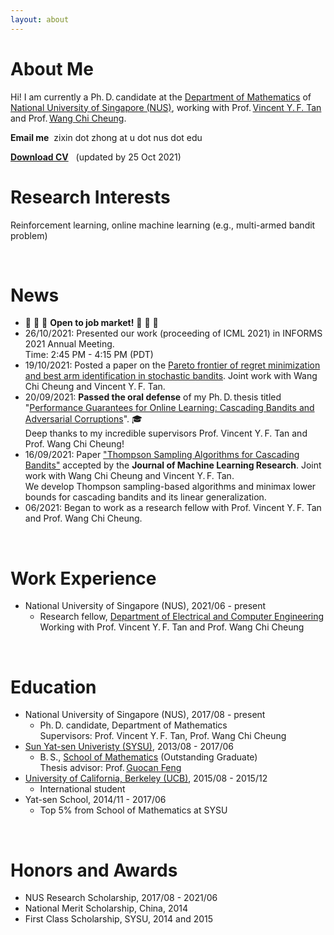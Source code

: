 ```yaml
---
layout: about
---
```


# About Me
Hi! I am currently a Ph.&thinsp;D.&thinsp;candidate at the 
<a href="https://www.math.nus.edu.sg/">Department of Mathematics</a> 
of
<a href="https://www.nus.edu.sg/">National University of Singapore (NUS)</a>, 
working with 
Prof.&thinsp;<a href="https://www.ece.nus.edu.sg/stfpage/vtan/">Vincent Y.&thinsp;F. Tan</a> and 
Prof.&thinsp;<a href="https://www.eng.nus.edu.sg/isem/staff/cheung-wang-chi/">Wang Chi Cheung</a>.

<!--**Hometown**: Zhanjiang City, Guangdong Province, China -->

<!-- :envelope:  -->
<!-- **Email**: zixin.zhong@u.nus.edu  -->

<!-- 📝  -->
<!-- **CV**:   <a href="cv/cv_zixin_zhong_1025_2021_eng.pdf">pdf</a> (updated by 25 Oct 2021)   -->


<!-- <button class="btn"><i class="fa fa-home"></i>HOME</button> -->
<span class="block-highlight"><b>Email me</b></span> &nbsp;zixin dot zhong at u dot nus dot edu
<!-- <button class="btn">**Email me**</button> &nbsp;&nbsp;&nbsp; via "zixin dot zhong at u dot nus dot edu" -->
<!-- <br>  -->

<span id="blocktype">
     <a href="cv/cv_zixin_zhong_1025_2021_eng.pdf"><b>Download CV</b></a>  &nbsp;
</span>
(updated by 25 Oct 2021)
<!-- <btn1 href="cv/cv_zixin_zhong_1025_2021_eng.pdf">**Download CV**</btn1> (updated by 25 Oct 2021) -->




<!---There is no specific format here. You can fill out the form you want.  
For example, you might want to write a brief introduction about your self, experience, interests, publications, and other information.  
I wrote "about me", "career", and "interests" on this page as an example.  
--->

<br/>

# Research Interests
Reinforcement learning, online machine learning (e.g., multi-armed bandit problem)

<br/>


# News
<!-- emoji table: https://gist.github.com/rxaviers/7360908 -->
<ul>
<li> &#128640; &#128640; &#128640; <strong>Open to job market!</strong> &#128640; &#128640; &#128640; </li>
 
 <li> 26/10/2021: Presented our work (proceeding of ICML 2021) in INFORMS 2021 Annual Meeting. 
  <br> Time: 2:45 PM - 4:15 PM (PDT)  </li>  
 
<li> 19/10/2021: Posted a paper on the <a href="https://arxiv.org/abs/2110.08627">Pareto frontier of regret minimization and best arm identification in stochastic bandits</a>. Joint work with Wang Chi Cheung and Vincent Y.&thinsp;F. Tan.
 </li>
 
 
<li> 20/09/2021: <b>Passed the oral defense</b> of my Ph.&thinsp;D.&thinsp;thesis titled "<a href="https://scholarbank.nus.edu.sg/handle/10635/204935">Performance Guarantees for Online Learning: Cascading Bandits and Adversarial Corruptions</a>". 🎓
 <br> Deep thanks to my incredible supervisors Prof. Vincent Y.&thinsp;F. Tan and Prof. Wang Chi Cheung! 
 </li>
 
<li> 16/09/2021: Paper <a href="https://jmlr.org/papers/v22/20-447.html">"Thompson Sampling Algorithms for Cascading Bandits"</a> accepted by the <b>Journal of Machine Learning Research</b>. Joint work with Wang Chi Cheung and Vincent Y.&thinsp;F. Tan. 
<br> We develop Thompson sampling-based algorithms and minimax lower bounds for cascading bandits and its linear generalization. 
 </li> 
 
<li> 06/2021: Began to work as a research fellow with Prof. Vincent Y.&thinsp;F. Tan and Prof. Wang Chi Cheung.
 </li>
 
</ul> 
<!--  <a href="https://github.com/zixinzh/2021-JMLR.git">[code]</a> -->

<br/>




# Work Experience
<ul>
<li> National University of Singapore (NUS), 2021/06 - present
   <ul>
    <li> Research fellow, <a href="https://www.eng.nus.edu.sg/ece/">Department of Electrical and Computer Engineering</a> 
      <br> Working with Prof. Vincent Y.&thinsp;F. Tan and Prof. Wang Chi Cheung  
    </li>
   </ul>
 </li>
  
</ul> 

 

<br/>

# Education

<ul>
<li> National University of Singapore (NUS), 2017/08 - present
   <ul>
    <li> Ph.&thinsp;D. candidate, Department of Mathematics
      <br> Supervisors: Prof. Vincent Y.&thinsp;F. Tan, Prof. Wang Chi Cheung 
    </li>
   </ul>
 </li>
  
<li> <a href="http://www.sysu.edu.cn/en/index.htm">Sun Yat-sen Univeristy (SYSU)</a>, 2013/08 - 2017/06
   <ul>
    <li> B.&thinsp;S., <a href="http://math.sysu.edu.cn/">School of Mathematics</a> (Outstanding Graduate)
      <br> Thesis advisor: Prof.&thinsp;<a href="http://math.sysu.edu.cn/teacher/427">Guocan Feng</a>
    </li>
   </ul>
 </li>
 
<li> <a href="https://www.berkeley.edu/">University of California, Berkeley (UCB)</a>, 2015/08 - 2015/12
   <ul>
    <li> International student
    </li>
   </ul>
 </li>
 
 
<li> Yat-sen School, 2014/11 - 2017/06
   <ul>
    <li> Top 5% from School of Mathematics at SYSU
    </li>
   </ul>
 </li>
 
</ul> 



<!-- * National University of Singapore (NUS), 2017/08 - present
  * Ph.&thinsp;D. candidate, Department of Mathematics
    * Supervisors: Prof. Vincent Y.&thinsp;F. Tan, Prof. Wang Chi Cheung 
    
* <a href="http://www.sysu.edu.cn/en/index.htm">Sun Yat-sen Univeristy (SYSU)</a>, 2013/08 - 2017/06
  * B.&thinsp;S., <a href="http://math.sysu.edu.cn/">School of Mathematics</a> (Outstanding Graduate)
    * Thesis advisor: Prof.&thinsp;<a href="http://math.sysu.edu.cn/teacher/427">Guocan Feng</a>
    
* <a href="https://www.berkeley.edu/">University of California, Berkeley (UCB)</a>, 2015/08 - 2015/12
  * International student
  
* Yat-sen School, 2014/11 - 2017/06
  * Top 5% from School of Mathematics at SYSU -->

<br/>

# Honors and Awards

* NUS Research Scholarship, 2017/08 - 2021/06
* National Merit Scholarship, China, 2014
* First Class Scholarship, SYSU, 2014 and 2015

<!--
| <! -- -- > |  <! -- -- > | 
| :--                  |:--                       |
| 2017/08 - present	| NUS Research Scholarship |
|2014	                 | National Merit Scholarship, China |
| 2014, 2015	          | First Class Scholarship, SYSU |
-->

<br/>

  
<!---# Career
* Second Company (2012/01 ~ )
  * Web Application Firewall
    * Developed TCP network acceleration module.
    * Developde Application User Interface.
* First Company (2011/01 ~ 2011/12)
  * VPN Development Company
  * Team Leader of VPN Development Div.
<br/>
--->

<!---
# Interests
I am interested in swimming.
I am interested in technology trends.  
I'm not afraid to learn languages, but I enjoy using Python.  
I like to automate and reduce annoying things.  
--->

<!-- <hr> -->

<!-- <p>This page has been accessed at least
<a href="http://stuff.mit.edu/doc/counter-howto.html"><img 
src="http://stuff.mit.edu/cgi/counter/zixinzh1" alt="several"></a> times since 14 Oct 2021, and on average <a href="http://stuff.mit.edu/doc/counter-howto.html"><img 
src="http://stuff.mit.edu/cgi/perday/zixinzh1" alt="several"></a> per day. 
</p> -->
<!-- https://clustrmaps.com/add
<script type="text/javascript" id="clustrmaps" src="//cdn.clustrmaps.com/map_v2.js?cl=ffffff&w=a&t=n&d=Hc1N22Jm0sgvB0mawrM4BFuzVJlc_s80BHUBH_EB7wI"></script> -->
